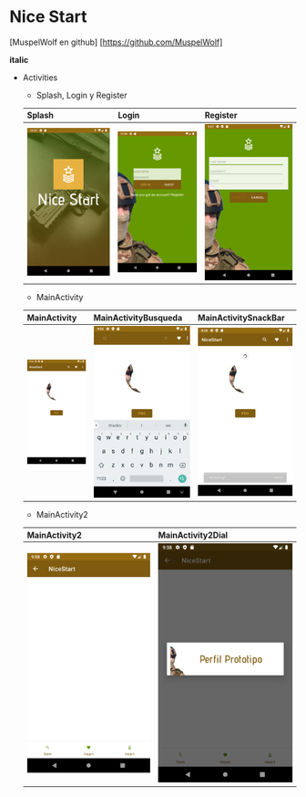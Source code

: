 # Nice Start

[MuspelWolf en github] [https://github.com/MuspelWolf]

**italic**

* Activities

    * Splash, Login y Register
    
    Splash|Login|Register
    ------|------|------
    ![](img/splash.png)|![](img/login.png)|![](img/register.png)
    
    * MainActivity
    
    MainActivity|MainActivityBusqueda|MainActivitySnackBar
    ------| ------|------
    ![](img/mainac1.png)|![](img/mainacsearch.png)|![](img/mainacsnak.png)
    
    * MainActivity2
    
    MainActivity2|MainActivity2Dial
    ------|------
    ![](img/mainac2.png)|![](img/mainac2dial.png)
